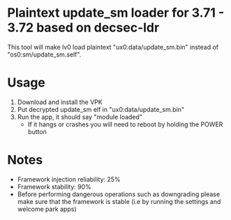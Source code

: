 # Plaintext update_sm loader for 3.71 - 3.72 based on decsec-ldr
This tool will make lv0 load plaintext "ux0:data/update_sm.bin" instead of "os0:sm/update_sm.self".

# Usage
1) Download and install the VPK
2) Put decrypted update_sm elf in "ux0:data/update_sm.bin"
3) Run the app, it should say "module loaded"
	- If it hangs or crashes you will need to reboot by holding the POWER button
	
# Notes
 - Framework injection reliability: 25%
 - Framework stability: 90%
 - Before performing dangerous operations such as downgrading please make sure that the framework is stable (i.e by running the settings and welcome park apps)
 
